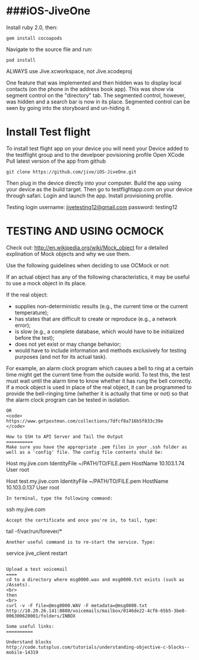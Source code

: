 ###iOS-JiveOne
===========

Install ruby 2.0, then:
```
gem install cocoapods
```

Navigate to the source file and run:
```
pod install
```

ALWAYS use Jive.xcworkspace, not Jive.xcodeproj


One feature that was implemented and then hidden was to display local contacts (on the phone in the address book app). This was show via segment control on the "directory" tab. The segmented control, however, was hidden and a search bar is now in its place. Segmented control can be seen by going into the storyboard and un-hiding it. 



Install Test flight
=
To install test flight app on your device you will need your Device added to the testflight group and to the develpoer povisioning profile
Open XCode
Pull latest version of the app from github
```
git clone https://github.com/jive/iOS-JiveOne.git
```

Then plug in the device directly into your computer.
Build the app using your device as the build target.
Then go to testflightapp.com on your device through safari.
Login and launch the app.
Install provisioning profile.

Testing login
username: jivetesting12@gmail.com
password: testing12

TESTING AND USING OCMOCK
==============
Check out: http://en.wikipedia.org/wiki/Mock_object for a detailed explination of Mock objects and why we use them.

Use the following guidelines when deciding to use OCMock or not:

If an actual object has any of the following characteristics, it may be useful to use a mock object in its place.

If the real object:
* supplies non-deterministic results (e.g., the current time or the current temperature);
* has states that are difficult to create or reproduce (e.g., a network error);
* is slow (e.g., a complete database, which would have to be initialized before the test);
* does not yet exist or may change behavior;
* would have to include information and methods exclusively for testing purposes (and not for its actual task).

For example, an alarm clock program which causes a bell to ring at a certain time might get the current time from the outside world. To test this, the test must wait until the alarm time to know whether it has rung the bell correctly. If a mock object is used in place of the real object, it can be programmed to provide the bell-ringing time (whether it is actually that time or not) so that the alarm clock program can be tested in isolation.


```
OR
<code>
https://www.getpostman.com/collections/7dfcf8a716b5f833c39e
</code>

How to SSH to API Server and Tail the Output
==========
Make sure you have the appropriate .pem files in your .ssh folder as well as a 'config' file. The config file contents shuld be:
```
Host my.jive.com
	IdentityFile ~/PATH/TO/FILE.pem
	HostName 10.103.1.74
	User root

Host test.my.jive.com
	IdentityFile ~/PATH/TO/FILE.pem
	HostName 10.103.0.137
	User root
```
In terminal, type the following command:
```
ssh my.jive.com
```
Accept the certificate and once you're in, to tail, type: 
```
tail -f/var/run/forever/*
```
Another useful command is to re-start the service. Type:
```
service jive_client restart
```

Upload a test voicemail
====
cd to a directory where msg0000.wav and msg0000.txt exists (such as /Assets).
<br>
then
<br>
curl -v -F file=@msg0000.WAV -F metadata=@msg0000.txt http://10.20.26.141:8880/voicemails/mailbox/0146de22-4cf6-65b5-3be8-006300620001/folders/INBOX

Some useful links:
==========

Understand blocks
http://code.tutsplus.com/tutorials/understanding-objective-c-blocks--mobile-14319
